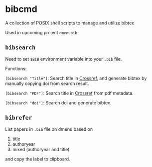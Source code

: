 # bibcmd

A collection of POSIX shell scripts to manage and utilize bibtex

Used in upcoming project `dmenubib`.

## `bibsearch`

Need to set `$BIB` environment variable into your `.bib` file.

Functions:

`[bibsearch "Title"]`:
Search title in [Crossref](https://search.crossref.org/), and generate bibtex by manually copying doi from search result.

`[bibsearch "PDF"]`:
Search title in [Crossref](https://search.crossref.org/) from pdf metadata.

`[bibsearch "doi"]`:
Search doi and generate bibtex.

## `bibrefer`

List papers in `.bib` file on dmenu based on

1. title
2. authoryear
3. mixed (authoryear and title)

and copy the label to clipboard.
